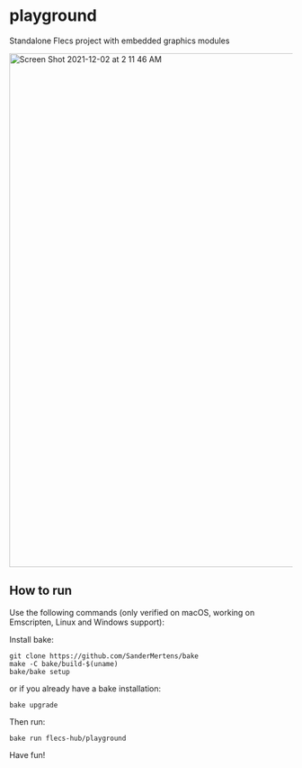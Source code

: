 # playground
Standalone Flecs project with embedded graphics modules

<img width="912" alt="Screen Shot 2021-12-02 at 2 11 46 AM" src="https://user-images.githubusercontent.com/9919222/144401848-daf20a0b-03da-43ca-8cb4-bffefa326d04.png">

## How to run
Use the following commands (only verified on macOS, working on Emscripten, Linux and Windows support):

Install bake:
```
git clone https://github.com/SanderMertens/bake
make -C bake/build-$(uname)
bake/bake setup
```

or if you already have a bake installation:
```
bake upgrade
```

Then run:
```
bake run flecs-hub/playground
```

Have fun!

